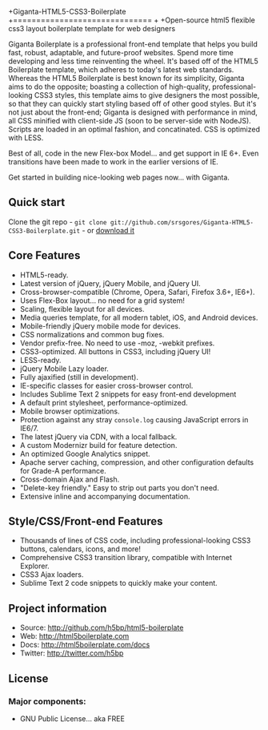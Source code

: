 +Giganta-HTML5-CSS3-Boilerplate
+==============================
+
+Open-source html5 flexible css3 layout boilerplate template for web designers

Giganta Boilerplate is a professional front-end template that helps you build fast, robust, adaptable, and future-proof websites. Spend more time developing and less time reinventing the wheel.  It's based off of the HTML5 Boilerplate template, which adheres to today's latest web standards.  Whereas the HTML5 Boilerplate is best known for its simplicity, Giganta aims to do the opposite; boasting a collection of high-quality, professional-looking CSS3 styles, this template aims to give designers the most possible, so that they can quickly start styling based off of other good styles.  But it's not just about the front-end; Giganta is designed with performance in mind, all CSS minified with client-side JS (soon to be server-side with NodeJS).  Scripts are loaded in an optimal fashion, and concatinated.  CSS is optimized with LESS.

Best of all, code in the new Flex-box Model... and get support in IE 6+.  Even transitions have been made to work in the earlier versions of IE.

Get started in building nice-looking web pages now... with Giganta.

## Quick start

Clone the git repo - `git clone git://github.com/srsgores/Giganta-HTML5-CSS3-Boilerplate.git` - or [download it](https://github.com/srsgores/Giganta-HTML5-CSS3-Boilerplate/zipball/master)


## Core Features

* HTML5-ready.
* Latest version of jQuery, jQuery Mobile, and jQuery UI.
* Cross-browser-compatible (Chrome, Opera, Safari, Firefox 3.6+, IE6+).
* Uses Flex-Box layout... no need for a grid system!
* Scaling, flexible layout for all devices.
* Media queries template, for all modern tablet, iOS, and Android devices.
* Mobile-friendly jQuery mobile mode for devices.
* CSS normalizations and common bug fixes.
* Vendor prefix-free.  No need to use -moz, -webkit prefixes.
* CSS3-optimized.  All buttons in CSS3, including jQuery UI!
* LESS-ready.
* jQuery Mobile Lazy loader.
* Fully ajaxified (still in development).
* IE-specific classes for easier cross-browser control.
* Includes Sublime Text 2 snippets for easy front-end development
* A default print stylesheet, performance-optimized.
* Mobile browser optimizations.
* Protection against any stray `console.log` causing JavaScript errors in IE6/7.
* The latest jQuery via CDN, with a local fallback.
* A custom Modernizr build for feature detection.
* An optimized Google Analytics snippet.
* Apache server caching, compression, and other configuration defaults for Grade-A performance.
* Cross-domain Ajax and Flash.
* "Delete-key friendly." Easy to strip out parts you don't need.
* Extensive inline and accompanying documentation.

## Style/CSS/Front-end Features
* Thousands of lines of CSS code, including professional-looking CSS3 buttons, calendars, icons, and more!
* Comprehensive CSS3 transition library, compatible with Internet Explorer.
* CSS3 Ajax loaders.
* Sublime Text 2 code snippets to quickly make your content.


## Project information

* Source: http://github.com/h5bp/html5-boilerplate
* Web: http://html5boilerplate.com
* Docs: http://html5boilerplate.com/docs
* Twitter: http://twitter.com/h5bp


## License

### Major components:

* GNU Public License... aka FREE